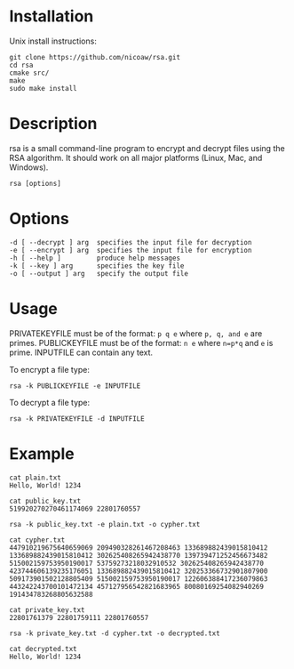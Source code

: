 # Installation

Unix install instructions:

    git clone https://github.com/nicoaw/rsa.git
    cd rsa
    cmake src/
    make
    sudo make install

# Description

rsa is a small command-line program to encrypt and decrypt files using the RSA algorithm. It should work on all major platforms (Linux, Mac, and Windows).

    rsa [options]

# Options

    -d [ --decrypt ] arg  specifies the input file for decryption
    -e [ --encrypt ] arg  specifies the input file for encryption
    -h [ --help ]         produce help messages
    -k [ --key ] arg      specifies the key file
    -o [ --output ] arg   specify the output file

# Usage

PRIVATEKEYFILE must be of the format: `p q e` where `p, q, and e` are primes.
PUBLICKEYFILE must be of the format: `n e` where `n=p*q` and `e` is prime.
INPUTFILE can contain any text.

To encrypt a file type:

    rsa -k PUBLICKEYFILE -e INPUTFILE


To decrypt a file type:

    rsa -k PRIVATEKEYFILE -d INPUTFILE

# Example

    cat plain.txt
    Hello, World! 1234
    
    cat public_key.txt
    519920270270461174069 22801760557
    
    rsa -k public_key.txt -e plain.txt -o cypher.txt
    
    cat cypher.txt
    447910219675640659069 209490328261467208463 133689882439015810412 133689882439015810412 302625408265942438770 139739471252456673482 515002159753950190017 53759273218032910532 302625408265942438770 423744606139235176051 133689882439015810412 320253366732901807900 509173901502128805409 515002159753950190017 122606388417236079863 443242243700101472134 457127956542821683965 80080169254082940269 191434783268805632588
    
    cat private_key.txt
    22801761379 22801759111 22801760557
    
    rsa -k private_key.txt -d cypher.txt -o decrypted.txt
    
    cat decrypted.txt
    Hello, World! 1234
